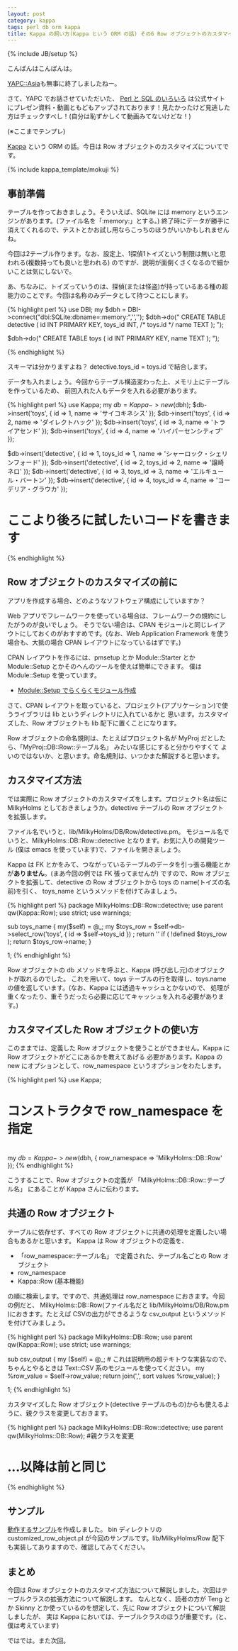 ```yaml
---
layout: post
category: kappa
tags: perl db orm kappa
title: Kappa の飼い方(Kappa という ORM の話) その6 Row オブジェクトのカスタマイズ
---
```

{% include JB/setup %}

こんばんはこんばんは。

[YAPC::Asia](http://yapcasia.org/2012/)も無事に終了しましたねー。

さて、YAPC でお話させていただいた、 [Perl と SQL のいろいろ](http://yapcasia.org/2012/talk/show/863251ce-d870-11e1-924a-0d4e6aeab6a4)
は公式サイトにプレゼン資料・動画ともどもアップされております！見たかったけど見逃した方はチェックすべし！(自分は恥ずかしくて動画みてないけどな！)

(※ここまでテンプレ)

[Kappa](https://github.com/tsucchi/p5-Kappa) という ORM の話。今日は Row オブジェクトのカスタマイズについてです。

{% include kappa_template/mokuji %}

## 事前準備
テーブルを作っておきましょう。そういえば、SQLite には memory というエンジンがあります。(ファイル名を「:memory:」とする。)
終了時にデータが勝手に消えてくれるので、テストとかお試し用ならこっちのほうがいいかもしれませんね。

今回は2テーブル作ります。なお、設定上、1探偵1トイズという制限は無いと思われる(複数持っても良いと思われる)
のですが、説明が面倒くさくなるので細かいことは気にしないで。

あ、ちなみに、トイズっていうのは、探偵(または怪盗)が持っているある種の超能力のことです。今回は名称のみデータとして持つことにします。

{% highlight perl %}
use DBI;
my $dbh = DBI->connect("dbi:SQLite:dbname=:memory:",'','');
$dbh->do("
CREATE TABLE detective (
  id      INT PRIMARY KEY,
  toys_id INT, /* toys.id */
  name    TEXT
);
");

$dbh->do("
CREATE TABLE toys (
  id    INT PRIMARY KEY,
  name  TEXT
);
");

{% endhighlight %}

スキーマは分かりますよね？ detective.toys_id = toys.id で結合します。

データも入れましょう。今回からテーブル構造変わった上、メモリ上にテーブルを作っているため、
前回入れた人もデータを入れる必要があります。

{% highlight perl %}
use Kappa;
my $db = Kappa->new($dbh);
$db->insert('toys', { id => 1, name => 'サイコキネシス' });
$db->insert('toys', { id => 2, name => 'ダイレクトハック' });
$db->insert('toys', { id => 3, name => 'トライアセンド' });
$db->insert('toys', { id => 4, name => 'ハイパーセンシティブ' });

$db->insert('detective', { id => 1, toys_id => 1, name => 'シャーロック・シェリンフォード' });
$db->insert('detective', { id => 2, toys_id => 2, name => '譲崎　ネロ' });
$db->insert('detective', { id => 3, toys_id => 3, name => 'エルキュール・バートン' });
$db->insert('detective', { id => 4, toys_id => 4, name => 'コーデリア・グラウカ' });

# ここより後ろに試したいコードを書きます

{% endhighlight %}

## Row オブジェクトのカスタマイズの前に
アプリを作成する場合、どのようなソフトウェア構成にしていますか？

Web アプリでフレームワークを使っている場合は、フレームワークの規約にしたがうのが良いでしょう。
そうでない場合は、CPAN モジュールと同じレイアウトにしておくのがおすすめです。(なお、Web Application Framework を使う
場合も、大抵の場合 CPAN レイアウトになっているはずです。)

CPAN レイアウトを作るには、pmsetup とか Module::Starter とか Module::Setup とかそのへんのツールを使えば簡単にできます。
僕は Module::Setup を使っています。

- [Module::Setup でらくらくモジュール作成](http://perl-users.jp/articles/advent-calendar/2009/hacker/19.html)

さて、CPAN レイアウトを取っていると、プロジェクト(アプリケーション)で使うライブラリは lib というディレクトリに入れているかと
思います。カスタマイズした、Row オブジェクトも lib 配下に置くことになります。

Row オブジェクトの命名規則は、たとえばプロジェクト名が MyProj だとしたら、「MyProj::DB::Row::テーブル名」 みたいな感じにすると分かりやすくて
よいのではないか、と思います。命名規則は、いつかまた解説すると思います。

## カスタマイズ方法
では実際に Row オブジェクトのカスタマイズをします。プロジェクト名は仮に MilkyHolms としておきましょうか。detective テーブルの Row オブジェクト
を拡張します。

ファイル名でいうと、lib/MilkyHolms/DB/Row/detective.pm。 モジュール名でいうと、MilkyHolms::DB::Row::detective となります。お気に入りの開発ツール
(僕は emacs を使っています)で、ファイルを開きましょう。

Kappa は FK とかをみて、つながっているテーブルのデータを引っ張る機能とかが**ありません**。(まあ今回の例では FK 張ってませんが)
ですので、Row オブジェクトを拡張して、detective の Row オブジェクトから toys の name(トイズの名前)を引く、
toys_name というメソッドを付けてみましょう。

{% highlight perl %}
package MilkyHolms::DB::Row::detective;
use parent qw(Kappa::Row);
use strict;
use warnings;

sub toys_name {
    my($self) = @_;
    my $toys_row = $self->db->select_row('toys', { id => $self->toys_id })	;
    return '' if ( !defined $toys_row );
	return $toys_row->name;
}

1;
{% endhighlight %}

Row オブジェクトの db メソッドを呼ぶと、Kappa (呼び出し元)のオブジェクトが取れるのでした。
これを用いて、toys テーブルの行を取得し、toys.name の値を返しています。(なお、Kappa には透過キャッシュとかないので、
処理が重くなったり、重そうだったら必要に応じてキャッシュを入れる必要があります。)

## カスタマイズした Row オブジェクトの使い方
このままでは、定義した Row オブジェクトを使うことができません。Kappa に Row オブジェクトがどこにあるかを教えてあげる
必要があります。Kappa の new にオプションとして、row_namespace というオプションをわたします。

{% highlight perl %}
use Kappa;
# 
# コンストラクタで row_namespace を指定
#
my $db = Kappa->new($dbh, { row_namespace => 'MilkyHolms::DB::Row' });
{% endhighlight %}

こうすることで、Row オブジェクトの定義が 「MilkyHolms::DB::Row::テーブル名」 にあることが Kappa さんに伝わります。

## 共通の Row オブジェクト
テーブルに依存せず、すべての Row オブジェクトに共通の処理を定義したい場合もあるかと思います。
Kappa は Row オブジェクトの定義を、

+ 「row_namespace::テーブル名」 で定義された、テーブル名ごとの Row オブジェクト
+ row_namespace
+ Kappa::Row (基本機能)

の順に検索します。ですので、共通処理は row_namespace におきます。今回の例だと、
MilkyHolms::DB::Row(ファイル名だと lib/MilkyHolms/DB/Row.pm )におきます。たとえば CSVの出力ができるような
csv\_output というメソッドを付けてみましょう。


{% highlight perl %}
package MilkyHolms::DB::Row;
use parent qw(Kappa::Row);
use strict;
use warnings;

sub csv_output {
    my ($self) = @_;
	# これは説明用の超テキトウな実装なので、ちゃんとやるときは Text::CSV 系のモジュールを使ってください。
	my %row_value = $self->row_value;
	return join(',', sort values %row_value);
}

1;
{% endhighlight %}

カスタマイズした Row オブジェクト(detective テーブルのもの)からも使えるように、親クラスを変更しておきます。

{% highlight perl %}
package MilkyHolms::DB::Row::detective;
use parent qw(MilkyHolms::DB::Row); #親クラスを変更
# ...以降は前と同じ
{% endhighlight %}

## サンプル

[動作するサンプル](https://github.com/tsucchi/Kappa-Example/zipball/2012-10-09-kappa_customized_row_object)を作成しました。
bin ディレクトリの customized\_row\_object.pl が今回のサンプルです。lib/MilkyHolms/Row 配下も実装してありますので、確認してみてください。

## まとめ
今回は Row オブジェクトのカスタマイズ方法について解説しました。次回はテーブルクラスの拡張方法について解説します。
なんとなく、読者の方が Teng とか Skinny とか使っているのを想定して、先に Row オブジェクトについて解説しましたが、
実は Kappa においては、テーブルクラスのほうが重要です。(と、僕は考えています)

ではでは。また次回。

